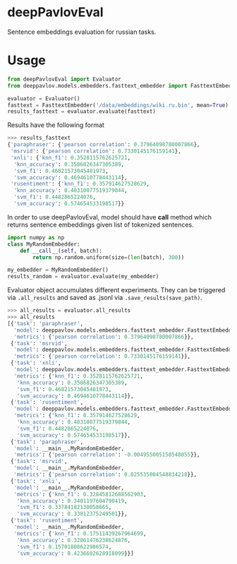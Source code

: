 # deepPavlovEval
Sentence embeddings evaluation for russian tasks.

# Usage

```python
from deepPavlovEval import Evaluator
from deeppavlov.models.embedders.fasttext_embedder import FasttextEmbedder

evaluator = Evaluator()
fasttext = FasttextEmbedder('/data/embeddings/wiki.ru.bin', mean=True)
results_fasttext = evaluator.evaluate(fasttext)
```

Results have the following format
```python
>>> results_fasttext
{'paraphraser': {'pearson correlation': 0.37964098780007866},
 'msrvid': {'pearson correlation': 0.7330145176159141},
 'xnli': {'knn_f1': 0.3528115762625721,
  'knn_accuracy': 0.3586826347305389,
  'svm_f1': 0.46821573045481973,
  'svm_accuracy': 0.4694610778443114},
 'rusentiment': {'knn_f1': 0.357914627528629,
  'knn_accuracy': 0.40310077519379844,
  'svm_f1': 0.4482865224076,
  'svm_accuracy': 0.574654533198517}}
```

In order to use deepPavlovEval, model should have __call__ method which returns
sentence embeddings given list of tokenized sentences.

```python
import numpy as np
class MyRandomEmbedder:
    def __call__(self, batch):
        return np.random.uniform(size=(len(batch), 300))

my_embedder = MyRandomEmbedder()
results_random = evaluator.evaluate(my_embedder)
```

Evaluator object accumulates different experiments. They can be triggered via `.all_results`
and saved as .jsonl via `.save_results(save_path)`.

```python
>>> all_results = evaluator.all_results
>>> all_results
[{'task': 'paraphraser',
  'model': deeppavlov.models.embedders.fasttext_embedder.FasttextEmbedder,
  'metrics': {'pearson correlation': 0.37964098780007866}},
 {'task': 'msrvid',
  'model': deeppavlov.models.embedders.fasttext_embedder.FasttextEmbedder,
  'metrics': {'pearson correlation': 0.7330145176159141}},
 {'task': 'xnli',
  'model': deeppavlov.models.embedders.fasttext_embedder.FasttextEmbedder,
  'metrics': {'knn_f1': 0.3528115762625721,
   'knn_accuracy': 0.3586826347305389,
   'svm_f1': 0.46821573045481973,
   'svm_accuracy': 0.4694610778443114}},
 {'task': 'rusentiment',
  'model': deeppavlov.models.embedders.fasttext_embedder.FasttextEmbedder,
  'metrics': {'knn_f1': 0.357914627528629,
   'knn_accuracy': 0.40310077519379844,
   'svm_f1': 0.4482865224076,
   'svm_accuracy': 0.574654533198517}},
 {'task': 'paraphraser',
  'model': __main__.MyRandomEmbedder,
  'metrics': {'pearson correlation': -0.004955005150548055}},
 {'task': 'msrvid',
  'model': __main__.MyRandomEmbedder,
  'metrics': {'pearson correlation': 0.025535004548834218}},
 {'task': 'xnli',
  'model': __main__.MyRandomEmbedder,
  'metrics': {'knn_f1': 0.32845812688562903,
   'knn_accuracy': 0.3401197604790419,
   'svm_f1': 0.33784182130058665,
   'svm_accuracy': 0.33812375249501}},
 {'task': 'rusentiment',
  'model': __main__.MyRandomEmbedder,
  'metrics': {'knn_f1': 0.17511439267964699,
   'knn_accuracy': 0.32861476238624876,
   'svm_f1': 0.15701808622986574,
   'svm_accuracy': 0.4236602628918099}}]
```